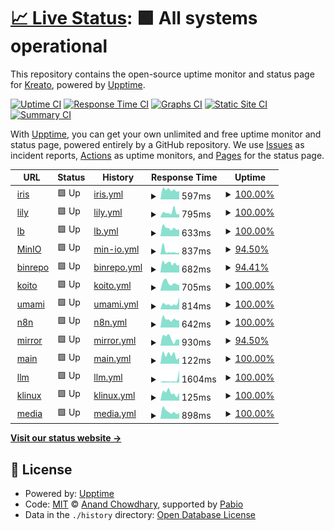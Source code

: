 # [📈 Live Status](https://status.krea.to): <!--live status--> **🟩 All systems operational**

This repository contains the open-source uptime monitor and status page for [Kreato](https://krea.to), powered by [Upptime](https://github.com/upptime/upptime).

[![Uptime CI](https://github.com/kreatoo/status.krea.to/workflows/Uptime%20CI/badge.svg)](https://github.com/kreatoo/status.krea.to/actions?query=workflow%3A%22Uptime+CI%22)
[![Response Time CI](https://github.com/kreatoo/status.krea.to/workflows/Response%20Time%20CI/badge.svg)](https://github.com/kreatoo/status.krea.to/actions?query=workflow%3A%22Response+Time+CI%22)
[![Graphs CI](https://github.com/kreatoo/status.krea.to/workflows/Graphs%20CI/badge.svg)](https://github.com/kreatoo/status.krea.to/actions?query=workflow%3A%22Graphs+CI%22)
[![Static Site CI](https://github.com/kreatoo/status.krea.to/workflows/Static%20Site%20CI/badge.svg)](https://github.com/kreatoo/status.krea.to/actions?query=workflow%3A%22Static+Site+CI%22)
[![Summary CI](https://github.com/kreatoo/status.krea.to/workflows/Summary%20CI/badge.svg)](https://github.com/kreatoo/status.krea.to/actions?query=workflow%3A%22Summary+CI%22)

With [Upptime](https://upptime.js.org), you can get your own unlimited and free uptime monitor and status page, powered entirely by a GitHub repository. We use [Issues](https://github.com/kreatoo/status.krea.to/issues) as incident reports, [Actions](https://github.com/kreatoo/status.krea.to/actions) as uptime monitors, and [Pages](https://status.krea.to) for the status page.

<!--start: status pages-->
<!-- This summary is generated by Upptime (https://github.com/upptime/upptime) -->
<!-- Do not edit this manually, your changes will be overwritten -->
<!-- prettier-ignore -->
| URL | Status | History | Response Time | Uptime |
| --- | ------ | ------- | ------------- | ------ |
| <img alt="" src="https://icons.duckduckgo.com/ip3/iris.krea.to.ico" height="13"> [iris](https://iris.krea.to) | 🟩 Up | [iris.yml](https://github.com/bouquet2/status.krea.to/commits/HEAD/history/iris.yml) | <details><summary><img alt="Response time graph" src="./graphs/iris/response-time-week.png" height="20"> 597ms</summary><br><a href="https://status.krea.to/history/iris"><img alt="Response time 585" src="https://img.shields.io/endpoint?url=https%3A%2F%2Fraw.githubusercontent.com%2Fbouquet2%2Fstatus.krea.to%2FHEAD%2Fapi%2Firis%2Fresponse-time.json"></a><br><a href="https://status.krea.to/history/iris"><img alt="24-hour response time 518" src="https://img.shields.io/endpoint?url=https%3A%2F%2Fraw.githubusercontent.com%2Fbouquet2%2Fstatus.krea.to%2FHEAD%2Fapi%2Firis%2Fresponse-time-day.json"></a><br><a href="https://status.krea.to/history/iris"><img alt="7-day response time 597" src="https://img.shields.io/endpoint?url=https%3A%2F%2Fraw.githubusercontent.com%2Fbouquet2%2Fstatus.krea.to%2FHEAD%2Fapi%2Firis%2Fresponse-time-week.json"></a><br><a href="https://status.krea.to/history/iris"><img alt="30-day response time 600" src="https://img.shields.io/endpoint?url=https%3A%2F%2Fraw.githubusercontent.com%2Fbouquet2%2Fstatus.krea.to%2FHEAD%2Fapi%2Firis%2Fresponse-time-month.json"></a><br><a href="https://status.krea.to/history/iris"><img alt="1-year response time 585" src="https://img.shields.io/endpoint?url=https%3A%2F%2Fraw.githubusercontent.com%2Fbouquet2%2Fstatus.krea.to%2FHEAD%2Fapi%2Firis%2Fresponse-time-year.json"></a></details> | <details><summary><a href="https://status.krea.to/history/iris">100.00%</a></summary><a href="https://status.krea.to/history/iris"><img alt="All-time uptime 98.93%" src="https://img.shields.io/endpoint?url=https%3A%2F%2Fraw.githubusercontent.com%2Fbouquet2%2Fstatus.krea.to%2FHEAD%2Fapi%2Firis%2Fuptime.json"></a><br><a href="https://status.krea.to/history/iris"><img alt="24-hour uptime 100.00%" src="https://img.shields.io/endpoint?url=https%3A%2F%2Fraw.githubusercontent.com%2Fbouquet2%2Fstatus.krea.to%2FHEAD%2Fapi%2Firis%2Fuptime-day.json"></a><br><a href="https://status.krea.to/history/iris"><img alt="7-day uptime 100.00%" src="https://img.shields.io/endpoint?url=https%3A%2F%2Fraw.githubusercontent.com%2Fbouquet2%2Fstatus.krea.to%2FHEAD%2Fapi%2Firis%2Fuptime-week.json"></a><br><a href="https://status.krea.to/history/iris"><img alt="30-day uptime 99.00%" src="https://img.shields.io/endpoint?url=https%3A%2F%2Fraw.githubusercontent.com%2Fbouquet2%2Fstatus.krea.to%2FHEAD%2Fapi%2Firis%2Fuptime-month.json"></a><br><a href="https://status.krea.to/history/iris"><img alt="1-year uptime 98.93%" src="https://img.shields.io/endpoint?url=https%3A%2F%2Fraw.githubusercontent.com%2Fbouquet2%2Fstatus.krea.to%2FHEAD%2Fapi%2Firis%2Fuptime-year.json"></a></details>
| <img alt="" src="https://icons.duckduckgo.com/ip3/lily.krea.to.ico" height="13"> [lily](https://lily.krea.to) | 🟩 Up | [lily.yml](https://github.com/bouquet2/status.krea.to/commits/HEAD/history/lily.yml) | <details><summary><img alt="Response time graph" src="./graphs/lily/response-time-week.png" height="20"> 795ms</summary><br><a href="https://status.krea.to/history/lily"><img alt="Response time 823" src="https://img.shields.io/endpoint?url=https%3A%2F%2Fraw.githubusercontent.com%2Fbouquet2%2Fstatus.krea.to%2FHEAD%2Fapi%2Flily%2Fresponse-time.json"></a><br><a href="https://status.krea.to/history/lily"><img alt="24-hour response time 513" src="https://img.shields.io/endpoint?url=https%3A%2F%2Fraw.githubusercontent.com%2Fbouquet2%2Fstatus.krea.to%2FHEAD%2Fapi%2Flily%2Fresponse-time-day.json"></a><br><a href="https://status.krea.to/history/lily"><img alt="7-day response time 795" src="https://img.shields.io/endpoint?url=https%3A%2F%2Fraw.githubusercontent.com%2Fbouquet2%2Fstatus.krea.to%2FHEAD%2Fapi%2Flily%2Fresponse-time-week.json"></a><br><a href="https://status.krea.to/history/lily"><img alt="30-day response time 1022" src="https://img.shields.io/endpoint?url=https%3A%2F%2Fraw.githubusercontent.com%2Fbouquet2%2Fstatus.krea.to%2FHEAD%2Fapi%2Flily%2Fresponse-time-month.json"></a><br><a href="https://status.krea.to/history/lily"><img alt="1-year response time 823" src="https://img.shields.io/endpoint?url=https%3A%2F%2Fraw.githubusercontent.com%2Fbouquet2%2Fstatus.krea.to%2FHEAD%2Fapi%2Flily%2Fresponse-time-year.json"></a></details> | <details><summary><a href="https://status.krea.to/history/lily">100.00%</a></summary><a href="https://status.krea.to/history/lily"><img alt="All-time uptime 98.77%" src="https://img.shields.io/endpoint?url=https%3A%2F%2Fraw.githubusercontent.com%2Fbouquet2%2Fstatus.krea.to%2FHEAD%2Fapi%2Flily%2Fuptime.json"></a><br><a href="https://status.krea.to/history/lily"><img alt="24-hour uptime 100.00%" src="https://img.shields.io/endpoint?url=https%3A%2F%2Fraw.githubusercontent.com%2Fbouquet2%2Fstatus.krea.to%2FHEAD%2Fapi%2Flily%2Fuptime-day.json"></a><br><a href="https://status.krea.to/history/lily"><img alt="7-day uptime 100.00%" src="https://img.shields.io/endpoint?url=https%3A%2F%2Fraw.githubusercontent.com%2Fbouquet2%2Fstatus.krea.to%2FHEAD%2Fapi%2Flily%2Fuptime-week.json"></a><br><a href="https://status.krea.to/history/lily"><img alt="30-day uptime 98.99%" src="https://img.shields.io/endpoint?url=https%3A%2F%2Fraw.githubusercontent.com%2Fbouquet2%2Fstatus.krea.to%2FHEAD%2Fapi%2Flily%2Fuptime-month.json"></a><br><a href="https://status.krea.to/history/lily"><img alt="1-year uptime 98.77%" src="https://img.shields.io/endpoint?url=https%3A%2F%2Fraw.githubusercontent.com%2Fbouquet2%2Fstatus.krea.to%2FHEAD%2Fapi%2Flily%2Fuptime-year.json"></a></details>
| <img alt="" src="https://icons.duckduckgo.com/ip3/lb.krea.to.ico" height="13"> [lb](https://lb.krea.to) | 🟩 Up | [lb.yml](https://github.com/bouquet2/status.krea.to/commits/HEAD/history/lb.yml) | <details><summary><img alt="Response time graph" src="./graphs/lb/response-time-week.png" height="20"> 633ms</summary><br><a href="https://status.krea.to/history/lb"><img alt="Response time 586" src="https://img.shields.io/endpoint?url=https%3A%2F%2Fraw.githubusercontent.com%2Fbouquet2%2Fstatus.krea.to%2FHEAD%2Fapi%2Flb%2Fresponse-time.json"></a><br><a href="https://status.krea.to/history/lb"><img alt="24-hour response time 547" src="https://img.shields.io/endpoint?url=https%3A%2F%2Fraw.githubusercontent.com%2Fbouquet2%2Fstatus.krea.to%2FHEAD%2Fapi%2Flb%2Fresponse-time-day.json"></a><br><a href="https://status.krea.to/history/lb"><img alt="7-day response time 633" src="https://img.shields.io/endpoint?url=https%3A%2F%2Fraw.githubusercontent.com%2Fbouquet2%2Fstatus.krea.to%2FHEAD%2Fapi%2Flb%2Fresponse-time-week.json"></a><br><a href="https://status.krea.to/history/lb"><img alt="30-day response time 640" src="https://img.shields.io/endpoint?url=https%3A%2F%2Fraw.githubusercontent.com%2Fbouquet2%2Fstatus.krea.to%2FHEAD%2Fapi%2Flb%2Fresponse-time-month.json"></a><br><a href="https://status.krea.to/history/lb"><img alt="1-year response time 586" src="https://img.shields.io/endpoint?url=https%3A%2F%2Fraw.githubusercontent.com%2Fbouquet2%2Fstatus.krea.to%2FHEAD%2Fapi%2Flb%2Fresponse-time-year.json"></a></details> | <details><summary><a href="https://status.krea.to/history/lb">100.00%</a></summary><a href="https://status.krea.to/history/lb"><img alt="All-time uptime 99.04%" src="https://img.shields.io/endpoint?url=https%3A%2F%2Fraw.githubusercontent.com%2Fbouquet2%2Fstatus.krea.to%2FHEAD%2Fapi%2Flb%2Fuptime.json"></a><br><a href="https://status.krea.to/history/lb"><img alt="24-hour uptime 100.00%" src="https://img.shields.io/endpoint?url=https%3A%2F%2Fraw.githubusercontent.com%2Fbouquet2%2Fstatus.krea.to%2FHEAD%2Fapi%2Flb%2Fuptime-day.json"></a><br><a href="https://status.krea.to/history/lb"><img alt="7-day uptime 100.00%" src="https://img.shields.io/endpoint?url=https%3A%2F%2Fraw.githubusercontent.com%2Fbouquet2%2Fstatus.krea.to%2FHEAD%2Fapi%2Flb%2Fuptime-week.json"></a><br><a href="https://status.krea.to/history/lb"><img alt="30-day uptime 99.13%" src="https://img.shields.io/endpoint?url=https%3A%2F%2Fraw.githubusercontent.com%2Fbouquet2%2Fstatus.krea.to%2FHEAD%2Fapi%2Flb%2Fuptime-month.json"></a><br><a href="https://status.krea.to/history/lb"><img alt="1-year uptime 99.04%" src="https://img.shields.io/endpoint?url=https%3A%2F%2Fraw.githubusercontent.com%2Fbouquet2%2Fstatus.krea.to%2FHEAD%2Fapi%2Flb%2Fuptime-year.json"></a></details>
| <img alt="" src="https://icons.duckduckgo.com/ip3/s3.krea.to.ico" height="13"> [MinIO](https://s3.krea.to) | 🟩 Up | [min-io.yml](https://github.com/bouquet2/status.krea.to/commits/HEAD/history/min-io.yml) | <details><summary><img alt="Response time graph" src="./graphs/min-io/response-time-week.png" height="20"> 837ms</summary><br><a href="https://status.krea.to/history/min-io"><img alt="Response time 673" src="https://img.shields.io/endpoint?url=https%3A%2F%2Fraw.githubusercontent.com%2Fbouquet2%2Fstatus.krea.to%2FHEAD%2Fapi%2Fmin-io%2Fresponse-time.json"></a><br><a href="https://status.krea.to/history/min-io"><img alt="24-hour response time 407" src="https://img.shields.io/endpoint?url=https%3A%2F%2Fraw.githubusercontent.com%2Fbouquet2%2Fstatus.krea.to%2FHEAD%2Fapi%2Fmin-io%2Fresponse-time-day.json"></a><br><a href="https://status.krea.to/history/min-io"><img alt="7-day response time 837" src="https://img.shields.io/endpoint?url=https%3A%2F%2Fraw.githubusercontent.com%2Fbouquet2%2Fstatus.krea.to%2FHEAD%2Fapi%2Fmin-io%2Fresponse-time-week.json"></a><br><a href="https://status.krea.to/history/min-io"><img alt="30-day response time 706" src="https://img.shields.io/endpoint?url=https%3A%2F%2Fraw.githubusercontent.com%2Fbouquet2%2Fstatus.krea.to%2FHEAD%2Fapi%2Fmin-io%2Fresponse-time-month.json"></a><br><a href="https://status.krea.to/history/min-io"><img alt="1-year response time 673" src="https://img.shields.io/endpoint?url=https%3A%2F%2Fraw.githubusercontent.com%2Fbouquet2%2Fstatus.krea.to%2FHEAD%2Fapi%2Fmin-io%2Fresponse-time-year.json"></a></details> | <details><summary><a href="https://status.krea.to/history/min-io">94.50%</a></summary><a href="https://status.krea.to/history/min-io"><img alt="All-time uptime 96.83%" src="https://img.shields.io/endpoint?url=https%3A%2F%2Fraw.githubusercontent.com%2Fbouquet2%2Fstatus.krea.to%2FHEAD%2Fapi%2Fmin-io%2Fuptime.json"></a><br><a href="https://status.krea.to/history/min-io"><img alt="24-hour uptime 61.52%" src="https://img.shields.io/endpoint?url=https%3A%2F%2Fraw.githubusercontent.com%2Fbouquet2%2Fstatus.krea.to%2FHEAD%2Fapi%2Fmin-io%2Fuptime-day.json"></a><br><a href="https://status.krea.to/history/min-io"><img alt="7-day uptime 94.50%" src="https://img.shields.io/endpoint?url=https%3A%2F%2Fraw.githubusercontent.com%2Fbouquet2%2Fstatus.krea.to%2FHEAD%2Fapi%2Fmin-io%2Fuptime-week.json"></a><br><a href="https://status.krea.to/history/min-io"><img alt="30-day uptime 93.53%" src="https://img.shields.io/endpoint?url=https%3A%2F%2Fraw.githubusercontent.com%2Fbouquet2%2Fstatus.krea.to%2FHEAD%2Fapi%2Fmin-io%2Fuptime-month.json"></a><br><a href="https://status.krea.to/history/min-io"><img alt="1-year uptime 96.83%" src="https://img.shields.io/endpoint?url=https%3A%2F%2Fraw.githubusercontent.com%2Fbouquet2%2Fstatus.krea.to%2FHEAD%2Fapi%2Fmin-io%2Fuptime-year.json"></a></details>
| <img alt="" src="https://icons.duckduckgo.com/ip3/bin.krea.to.ico" height="13"> [binrepo](https://bin.krea.to) | 🟩 Up | [binrepo.yml](https://github.com/bouquet2/status.krea.to/commits/HEAD/history/binrepo.yml) | <details><summary><img alt="Response time graph" src="./graphs/binrepo/response-time-week.png" height="20"> 682ms</summary><br><a href="https://status.krea.to/history/binrepo"><img alt="Response time 711" src="https://img.shields.io/endpoint?url=https%3A%2F%2Fraw.githubusercontent.com%2Fbouquet2%2Fstatus.krea.to%2FHEAD%2Fapi%2Fbinrepo%2Fresponse-time.json"></a><br><a href="https://status.krea.to/history/binrepo"><img alt="24-hour response time 557" src="https://img.shields.io/endpoint?url=https%3A%2F%2Fraw.githubusercontent.com%2Fbouquet2%2Fstatus.krea.to%2FHEAD%2Fapi%2Fbinrepo%2Fresponse-time-day.json"></a><br><a href="https://status.krea.to/history/binrepo"><img alt="7-day response time 682" src="https://img.shields.io/endpoint?url=https%3A%2F%2Fraw.githubusercontent.com%2Fbouquet2%2Fstatus.krea.to%2FHEAD%2Fapi%2Fbinrepo%2Fresponse-time-week.json"></a><br><a href="https://status.krea.to/history/binrepo"><img alt="30-day response time 793" src="https://img.shields.io/endpoint?url=https%3A%2F%2Fraw.githubusercontent.com%2Fbouquet2%2Fstatus.krea.to%2FHEAD%2Fapi%2Fbinrepo%2Fresponse-time-month.json"></a><br><a href="https://status.krea.to/history/binrepo"><img alt="1-year response time 711" src="https://img.shields.io/endpoint?url=https%3A%2F%2Fraw.githubusercontent.com%2Fbouquet2%2Fstatus.krea.to%2FHEAD%2Fapi%2Fbinrepo%2Fresponse-time-year.json"></a></details> | <details><summary><a href="https://status.krea.to/history/binrepo">94.41%</a></summary><a href="https://status.krea.to/history/binrepo"><img alt="All-time uptime 97.42%" src="https://img.shields.io/endpoint?url=https%3A%2F%2Fraw.githubusercontent.com%2Fbouquet2%2Fstatus.krea.to%2FHEAD%2Fapi%2Fbinrepo%2Fuptime.json"></a><br><a href="https://status.krea.to/history/binrepo"><img alt="24-hour uptime 61.52%" src="https://img.shields.io/endpoint?url=https%3A%2F%2Fraw.githubusercontent.com%2Fbouquet2%2Fstatus.krea.to%2FHEAD%2Fapi%2Fbinrepo%2Fuptime-day.json"></a><br><a href="https://status.krea.to/history/binrepo"><img alt="7-day uptime 94.41%" src="https://img.shields.io/endpoint?url=https%3A%2F%2Fraw.githubusercontent.com%2Fbouquet2%2Fstatus.krea.to%2FHEAD%2Fapi%2Fbinrepo%2Fuptime-week.json"></a><br><a href="https://status.krea.to/history/binrepo"><img alt="30-day uptime 93.41%" src="https://img.shields.io/endpoint?url=https%3A%2F%2Fraw.githubusercontent.com%2Fbouquet2%2Fstatus.krea.to%2FHEAD%2Fapi%2Fbinrepo%2Fuptime-month.json"></a><br><a href="https://status.krea.to/history/binrepo"><img alt="1-year uptime 97.42%" src="https://img.shields.io/endpoint?url=https%3A%2F%2Fraw.githubusercontent.com%2Fbouquet2%2Fstatus.krea.to%2FHEAD%2Fapi%2Fbinrepo%2Fuptime-year.json"></a></details>
| <img alt="" src="https://icons.duckduckgo.com/ip3/fm.krea.to.ico" height="13"> [koito](https://fm.krea.to) | 🟩 Up | [koito.yml](https://github.com/bouquet2/status.krea.to/commits/HEAD/history/koito.yml) | <details><summary><img alt="Response time graph" src="./graphs/koito/response-time-week.png" height="20"> 705ms</summary><br><a href="https://status.krea.to/history/koito"><img alt="Response time 631" src="https://img.shields.io/endpoint?url=https%3A%2F%2Fraw.githubusercontent.com%2Fbouquet2%2Fstatus.krea.to%2FHEAD%2Fapi%2Fkoito%2Fresponse-time.json"></a><br><a href="https://status.krea.to/history/koito"><img alt="24-hour response time 493" src="https://img.shields.io/endpoint?url=https%3A%2F%2Fraw.githubusercontent.com%2Fbouquet2%2Fstatus.krea.to%2FHEAD%2Fapi%2Fkoito%2Fresponse-time-day.json"></a><br><a href="https://status.krea.to/history/koito"><img alt="7-day response time 705" src="https://img.shields.io/endpoint?url=https%3A%2F%2Fraw.githubusercontent.com%2Fbouquet2%2Fstatus.krea.to%2FHEAD%2Fapi%2Fkoito%2Fresponse-time-week.json"></a><br><a href="https://status.krea.to/history/koito"><img alt="30-day response time 652" src="https://img.shields.io/endpoint?url=https%3A%2F%2Fraw.githubusercontent.com%2Fbouquet2%2Fstatus.krea.to%2FHEAD%2Fapi%2Fkoito%2Fresponse-time-month.json"></a><br><a href="https://status.krea.to/history/koito"><img alt="1-year response time 631" src="https://img.shields.io/endpoint?url=https%3A%2F%2Fraw.githubusercontent.com%2Fbouquet2%2Fstatus.krea.to%2FHEAD%2Fapi%2Fkoito%2Fresponse-time-year.json"></a></details> | <details><summary><a href="https://status.krea.to/history/koito">100.00%</a></summary><a href="https://status.krea.to/history/koito"><img alt="All-time uptime 98.84%" src="https://img.shields.io/endpoint?url=https%3A%2F%2Fraw.githubusercontent.com%2Fbouquet2%2Fstatus.krea.to%2FHEAD%2Fapi%2Fkoito%2Fuptime.json"></a><br><a href="https://status.krea.to/history/koito"><img alt="24-hour uptime 100.00%" src="https://img.shields.io/endpoint?url=https%3A%2F%2Fraw.githubusercontent.com%2Fbouquet2%2Fstatus.krea.to%2FHEAD%2Fapi%2Fkoito%2Fuptime-day.json"></a><br><a href="https://status.krea.to/history/koito"><img alt="7-day uptime 100.00%" src="https://img.shields.io/endpoint?url=https%3A%2F%2Fraw.githubusercontent.com%2Fbouquet2%2Fstatus.krea.to%2FHEAD%2Fapi%2Fkoito%2Fuptime-week.json"></a><br><a href="https://status.krea.to/history/koito"><img alt="30-day uptime 98.74%" src="https://img.shields.io/endpoint?url=https%3A%2F%2Fraw.githubusercontent.com%2Fbouquet2%2Fstatus.krea.to%2FHEAD%2Fapi%2Fkoito%2Fuptime-month.json"></a><br><a href="https://status.krea.to/history/koito"><img alt="1-year uptime 98.84%" src="https://img.shields.io/endpoint?url=https%3A%2F%2Fraw.githubusercontent.com%2Fbouquet2%2Fstatus.krea.to%2FHEAD%2Fapi%2Fkoito%2Fuptime-year.json"></a></details>
| <img alt="" src="https://icons.duckduckgo.com/ip3/umami.krea.to.ico" height="13"> [umami](https://umami.krea.to/dashboard) | 🟩 Up | [umami.yml](https://github.com/bouquet2/status.krea.to/commits/HEAD/history/umami.yml) | <details><summary><img alt="Response time graph" src="./graphs/umami/response-time-week.png" height="20"> 814ms</summary><br><a href="https://status.krea.to/history/umami"><img alt="Response time 623" src="https://img.shields.io/endpoint?url=https%3A%2F%2Fraw.githubusercontent.com%2Fbouquet2%2Fstatus.krea.to%2FHEAD%2Fapi%2Fumami%2Fresponse-time.json"></a><br><a href="https://status.krea.to/history/umami"><img alt="24-hour response time 1745" src="https://img.shields.io/endpoint?url=https%3A%2F%2Fraw.githubusercontent.com%2Fbouquet2%2Fstatus.krea.to%2FHEAD%2Fapi%2Fumami%2Fresponse-time-day.json"></a><br><a href="https://status.krea.to/history/umami"><img alt="7-day response time 814" src="https://img.shields.io/endpoint?url=https%3A%2F%2Fraw.githubusercontent.com%2Fbouquet2%2Fstatus.krea.to%2FHEAD%2Fapi%2Fumami%2Fresponse-time-week.json"></a><br><a href="https://status.krea.to/history/umami"><img alt="30-day response time 679" src="https://img.shields.io/endpoint?url=https%3A%2F%2Fraw.githubusercontent.com%2Fbouquet2%2Fstatus.krea.to%2FHEAD%2Fapi%2Fumami%2Fresponse-time-month.json"></a><br><a href="https://status.krea.to/history/umami"><img alt="1-year response time 623" src="https://img.shields.io/endpoint?url=https%3A%2F%2Fraw.githubusercontent.com%2Fbouquet2%2Fstatus.krea.to%2FHEAD%2Fapi%2Fumami%2Fresponse-time-year.json"></a></details> | <details><summary><a href="https://status.krea.to/history/umami">100.00%</a></summary><a href="https://status.krea.to/history/umami"><img alt="All-time uptime 98.76%" src="https://img.shields.io/endpoint?url=https%3A%2F%2Fraw.githubusercontent.com%2Fbouquet2%2Fstatus.krea.to%2FHEAD%2Fapi%2Fumami%2Fuptime.json"></a><br><a href="https://status.krea.to/history/umami"><img alt="24-hour uptime 100.00%" src="https://img.shields.io/endpoint?url=https%3A%2F%2Fraw.githubusercontent.com%2Fbouquet2%2Fstatus.krea.to%2FHEAD%2Fapi%2Fumami%2Fuptime-day.json"></a><br><a href="https://status.krea.to/history/umami"><img alt="7-day uptime 100.00%" src="https://img.shields.io/endpoint?url=https%3A%2F%2Fraw.githubusercontent.com%2Fbouquet2%2Fstatus.krea.to%2FHEAD%2Fapi%2Fumami%2Fuptime-week.json"></a><br><a href="https://status.krea.to/history/umami"><img alt="30-day uptime 98.52%" src="https://img.shields.io/endpoint?url=https%3A%2F%2Fraw.githubusercontent.com%2Fbouquet2%2Fstatus.krea.to%2FHEAD%2Fapi%2Fumami%2Fuptime-month.json"></a><br><a href="https://status.krea.to/history/umami"><img alt="1-year uptime 98.76%" src="https://img.shields.io/endpoint?url=https%3A%2F%2Fraw.githubusercontent.com%2Fbouquet2%2Fstatus.krea.to%2FHEAD%2Fapi%2Fumami%2Fuptime-year.json"></a></details>
| <img alt="" src="https://icons.duckduckgo.com/ip3/n8n.krea.to.ico" height="13"> [n8n](https://n8n.krea.to) | 🟩 Up | [n8n.yml](https://github.com/bouquet2/status.krea.to/commits/HEAD/history/n8n.yml) | <details><summary><img alt="Response time graph" src="./graphs/n8n/response-time-week.png" height="20"> 642ms</summary><br><a href="https://status.krea.to/history/n8n"><img alt="Response time 589" src="https://img.shields.io/endpoint?url=https%3A%2F%2Fraw.githubusercontent.com%2Fbouquet2%2Fstatus.krea.to%2FHEAD%2Fapi%2Fn8n%2Fresponse-time.json"></a><br><a href="https://status.krea.to/history/n8n"><img alt="24-hour response time 559" src="https://img.shields.io/endpoint?url=https%3A%2F%2Fraw.githubusercontent.com%2Fbouquet2%2Fstatus.krea.to%2FHEAD%2Fapi%2Fn8n%2Fresponse-time-day.json"></a><br><a href="https://status.krea.to/history/n8n"><img alt="7-day response time 642" src="https://img.shields.io/endpoint?url=https%3A%2F%2Fraw.githubusercontent.com%2Fbouquet2%2Fstatus.krea.to%2FHEAD%2Fapi%2Fn8n%2Fresponse-time-week.json"></a><br><a href="https://status.krea.to/history/n8n"><img alt="30-day response time 621" src="https://img.shields.io/endpoint?url=https%3A%2F%2Fraw.githubusercontent.com%2Fbouquet2%2Fstatus.krea.to%2FHEAD%2Fapi%2Fn8n%2Fresponse-time-month.json"></a><br><a href="https://status.krea.to/history/n8n"><img alt="1-year response time 589" src="https://img.shields.io/endpoint?url=https%3A%2F%2Fraw.githubusercontent.com%2Fbouquet2%2Fstatus.krea.to%2FHEAD%2Fapi%2Fn8n%2Fresponse-time-year.json"></a></details> | <details><summary><a href="https://status.krea.to/history/n8n">100.00%</a></summary><a href="https://status.krea.to/history/n8n"><img alt="All-time uptime 98.22%" src="https://img.shields.io/endpoint?url=https%3A%2F%2Fraw.githubusercontent.com%2Fbouquet2%2Fstatus.krea.to%2FHEAD%2Fapi%2Fn8n%2Fuptime.json"></a><br><a href="https://status.krea.to/history/n8n"><img alt="24-hour uptime 100.00%" src="https://img.shields.io/endpoint?url=https%3A%2F%2Fraw.githubusercontent.com%2Fbouquet2%2Fstatus.krea.to%2FHEAD%2Fapi%2Fn8n%2Fuptime-day.json"></a><br><a href="https://status.krea.to/history/n8n"><img alt="7-day uptime 100.00%" src="https://img.shields.io/endpoint?url=https%3A%2F%2Fraw.githubusercontent.com%2Fbouquet2%2Fstatus.krea.to%2FHEAD%2Fapi%2Fn8n%2Fuptime-week.json"></a><br><a href="https://status.krea.to/history/n8n"><img alt="30-day uptime 98.51%" src="https://img.shields.io/endpoint?url=https%3A%2F%2Fraw.githubusercontent.com%2Fbouquet2%2Fstatus.krea.to%2FHEAD%2Fapi%2Fn8n%2Fuptime-month.json"></a><br><a href="https://status.krea.to/history/n8n"><img alt="1-year uptime 98.22%" src="https://img.shields.io/endpoint?url=https%3A%2F%2Fraw.githubusercontent.com%2Fbouquet2%2Fstatus.krea.to%2FHEAD%2Fapi%2Fn8n%2Fuptime-year.json"></a></details>
| <img alt="" src="https://icons.duckduckgo.com/ip3/mirror.kreato.dev.ico" height="13"> [mirror](https://mirror.kreato.dev) | 🟩 Up | [mirror.yml](https://github.com/bouquet2/status.krea.to/commits/HEAD/history/mirror.yml) | <details><summary><img alt="Response time graph" src="./graphs/mirror/response-time-week.png" height="20"> 930ms</summary><br><a href="https://status.krea.to/history/mirror"><img alt="Response time 1401" src="https://img.shields.io/endpoint?url=https%3A%2F%2Fraw.githubusercontent.com%2Fbouquet2%2Fstatus.krea.to%2FHEAD%2Fapi%2Fmirror%2Fresponse-time.json"></a><br><a href="https://status.krea.to/history/mirror"><img alt="24-hour response time 1117" src="https://img.shields.io/endpoint?url=https%3A%2F%2Fraw.githubusercontent.com%2Fbouquet2%2Fstatus.krea.to%2FHEAD%2Fapi%2Fmirror%2Fresponse-time-day.json"></a><br><a href="https://status.krea.to/history/mirror"><img alt="7-day response time 930" src="https://img.shields.io/endpoint?url=https%3A%2F%2Fraw.githubusercontent.com%2Fbouquet2%2Fstatus.krea.to%2FHEAD%2Fapi%2Fmirror%2Fresponse-time-week.json"></a><br><a href="https://status.krea.to/history/mirror"><img alt="30-day response time 2130" src="https://img.shields.io/endpoint?url=https%3A%2F%2Fraw.githubusercontent.com%2Fbouquet2%2Fstatus.krea.to%2FHEAD%2Fapi%2Fmirror%2Fresponse-time-month.json"></a><br><a href="https://status.krea.to/history/mirror"><img alt="1-year response time 1401" src="https://img.shields.io/endpoint?url=https%3A%2F%2Fraw.githubusercontent.com%2Fbouquet2%2Fstatus.krea.to%2FHEAD%2Fapi%2Fmirror%2Fresponse-time-year.json"></a></details> | <details><summary><a href="https://status.krea.to/history/mirror">94.50%</a></summary><a href="https://status.krea.to/history/mirror"><img alt="All-time uptime 97.45%" src="https://img.shields.io/endpoint?url=https%3A%2F%2Fraw.githubusercontent.com%2Fbouquet2%2Fstatus.krea.to%2FHEAD%2Fapi%2Fmirror%2Fuptime.json"></a><br><a href="https://status.krea.to/history/mirror"><img alt="24-hour uptime 61.52%" src="https://img.shields.io/endpoint?url=https%3A%2F%2Fraw.githubusercontent.com%2Fbouquet2%2Fstatus.krea.to%2FHEAD%2Fapi%2Fmirror%2Fuptime-day.json"></a><br><a href="https://status.krea.to/history/mirror"><img alt="7-day uptime 94.50%" src="https://img.shields.io/endpoint?url=https%3A%2F%2Fraw.githubusercontent.com%2Fbouquet2%2Fstatus.krea.to%2FHEAD%2Fapi%2Fmirror%2Fuptime-week.json"></a><br><a href="https://status.krea.to/history/mirror"><img alt="30-day uptime 93.48%" src="https://img.shields.io/endpoint?url=https%3A%2F%2Fraw.githubusercontent.com%2Fbouquet2%2Fstatus.krea.to%2FHEAD%2Fapi%2Fmirror%2Fuptime-month.json"></a><br><a href="https://status.krea.to/history/mirror"><img alt="1-year uptime 97.45%" src="https://img.shields.io/endpoint?url=https%3A%2F%2Fraw.githubusercontent.com%2Fbouquet2%2Fstatus.krea.to%2FHEAD%2Fapi%2Fmirror%2Fuptime-year.json"></a></details>
| <img alt="" src="https://icons.duckduckgo.com/ip3/krea.to.ico" height="13"> [main](https://krea.to) | 🟩 Up | [main.yml](https://github.com/bouquet2/status.krea.to/commits/HEAD/history/main.yml) | <details><summary><img alt="Response time graph" src="./graphs/main/response-time-week.png" height="20"> 122ms</summary><br><a href="https://status.krea.to/history/main"><img alt="Response time 151" src="https://img.shields.io/endpoint?url=https%3A%2F%2Fraw.githubusercontent.com%2Fbouquet2%2Fstatus.krea.to%2FHEAD%2Fapi%2Fmain%2Fresponse-time.json"></a><br><a href="https://status.krea.to/history/main"><img alt="24-hour response time 83" src="https://img.shields.io/endpoint?url=https%3A%2F%2Fraw.githubusercontent.com%2Fbouquet2%2Fstatus.krea.to%2FHEAD%2Fapi%2Fmain%2Fresponse-time-day.json"></a><br><a href="https://status.krea.to/history/main"><img alt="7-day response time 122" src="https://img.shields.io/endpoint?url=https%3A%2F%2Fraw.githubusercontent.com%2Fbouquet2%2Fstatus.krea.to%2FHEAD%2Fapi%2Fmain%2Fresponse-time-week.json"></a><br><a href="https://status.krea.to/history/main"><img alt="30-day response time 131" src="https://img.shields.io/endpoint?url=https%3A%2F%2Fraw.githubusercontent.com%2Fbouquet2%2Fstatus.krea.to%2FHEAD%2Fapi%2Fmain%2Fresponse-time-month.json"></a><br><a href="https://status.krea.to/history/main"><img alt="1-year response time 151" src="https://img.shields.io/endpoint?url=https%3A%2F%2Fraw.githubusercontent.com%2Fbouquet2%2Fstatus.krea.to%2FHEAD%2Fapi%2Fmain%2Fresponse-time-year.json"></a></details> | <details><summary><a href="https://status.krea.to/history/main">100.00%</a></summary><a href="https://status.krea.to/history/main"><img alt="All-time uptime 100.00%" src="https://img.shields.io/endpoint?url=https%3A%2F%2Fraw.githubusercontent.com%2Fbouquet2%2Fstatus.krea.to%2FHEAD%2Fapi%2Fmain%2Fuptime.json"></a><br><a href="https://status.krea.to/history/main"><img alt="24-hour uptime 100.00%" src="https://img.shields.io/endpoint?url=https%3A%2F%2Fraw.githubusercontent.com%2Fbouquet2%2Fstatus.krea.to%2FHEAD%2Fapi%2Fmain%2Fuptime-day.json"></a><br><a href="https://status.krea.to/history/main"><img alt="7-day uptime 100.00%" src="https://img.shields.io/endpoint?url=https%3A%2F%2Fraw.githubusercontent.com%2Fbouquet2%2Fstatus.krea.to%2FHEAD%2Fapi%2Fmain%2Fuptime-week.json"></a><br><a href="https://status.krea.to/history/main"><img alt="30-day uptime 100.00%" src="https://img.shields.io/endpoint?url=https%3A%2F%2Fraw.githubusercontent.com%2Fbouquet2%2Fstatus.krea.to%2FHEAD%2Fapi%2Fmain%2Fuptime-month.json"></a><br><a href="https://status.krea.to/history/main"><img alt="1-year uptime 100.00%" src="https://img.shields.io/endpoint?url=https%3A%2F%2Fraw.githubusercontent.com%2Fbouquet2%2Fstatus.krea.to%2FHEAD%2Fapi%2Fmain%2Fuptime-year.json"></a></details>
| <img alt="" src="https://icons.duckduckgo.com/ip3/llm.krea.to.ico" height="13"> [llm](https://llm.krea.to/v1/) | 🟩 Up | [llm.yml](https://github.com/bouquet2/status.krea.to/commits/HEAD/history/llm.yml) | <details><summary><img alt="Response time graph" src="./graphs/llm/response-time-week.png" height="20"> 1604ms</summary><br><a href="https://status.krea.to/history/llm"><img alt="Response time 826" src="https://img.shields.io/endpoint?url=https%3A%2F%2Fraw.githubusercontent.com%2Fbouquet2%2Fstatus.krea.to%2FHEAD%2Fapi%2Fllm%2Fresponse-time.json"></a><br><a href="https://status.krea.to/history/llm"><img alt="24-hour response time 7635" src="https://img.shields.io/endpoint?url=https%3A%2F%2Fraw.githubusercontent.com%2Fbouquet2%2Fstatus.krea.to%2FHEAD%2Fapi%2Fllm%2Fresponse-time-day.json"></a><br><a href="https://status.krea.to/history/llm"><img alt="7-day response time 1604" src="https://img.shields.io/endpoint?url=https%3A%2F%2Fraw.githubusercontent.com%2Fbouquet2%2Fstatus.krea.to%2FHEAD%2Fapi%2Fllm%2Fresponse-time-week.json"></a><br><a href="https://status.krea.to/history/llm"><img alt="30-day response time 1295" src="https://img.shields.io/endpoint?url=https%3A%2F%2Fraw.githubusercontent.com%2Fbouquet2%2Fstatus.krea.to%2FHEAD%2Fapi%2Fllm%2Fresponse-time-month.json"></a><br><a href="https://status.krea.to/history/llm"><img alt="1-year response time 826" src="https://img.shields.io/endpoint?url=https%3A%2F%2Fraw.githubusercontent.com%2Fbouquet2%2Fstatus.krea.to%2FHEAD%2Fapi%2Fllm%2Fresponse-time-year.json"></a></details> | <details><summary><a href="https://status.krea.to/history/llm">100.00%</a></summary><a href="https://status.krea.to/history/llm"><img alt="All-time uptime 98.89%" src="https://img.shields.io/endpoint?url=https%3A%2F%2Fraw.githubusercontent.com%2Fbouquet2%2Fstatus.krea.to%2FHEAD%2Fapi%2Fllm%2Fuptime.json"></a><br><a href="https://status.krea.to/history/llm"><img alt="24-hour uptime 100.00%" src="https://img.shields.io/endpoint?url=https%3A%2F%2Fraw.githubusercontent.com%2Fbouquet2%2Fstatus.krea.to%2FHEAD%2Fapi%2Fllm%2Fuptime-day.json"></a><br><a href="https://status.krea.to/history/llm"><img alt="7-day uptime 100.00%" src="https://img.shields.io/endpoint?url=https%3A%2F%2Fraw.githubusercontent.com%2Fbouquet2%2Fstatus.krea.to%2FHEAD%2Fapi%2Fllm%2Fuptime-week.json"></a><br><a href="https://status.krea.to/history/llm"><img alt="30-day uptime 98.73%" src="https://img.shields.io/endpoint?url=https%3A%2F%2Fraw.githubusercontent.com%2Fbouquet2%2Fstatus.krea.to%2FHEAD%2Fapi%2Fllm%2Fuptime-month.json"></a><br><a href="https://status.krea.to/history/llm"><img alt="1-year uptime 98.89%" src="https://img.shields.io/endpoint?url=https%3A%2F%2Fraw.githubusercontent.com%2Fbouquet2%2Fstatus.krea.to%2FHEAD%2Fapi%2Fllm%2Fuptime-year.json"></a></details>
| <img alt="" src="https://icons.duckduckgo.com/ip3/linux.krea.to.ico" height="13"> [klinux](https://linux.krea.to) | 🟩 Up | [klinux.yml](https://github.com/bouquet2/status.krea.to/commits/HEAD/history/klinux.yml) | <details><summary><img alt="Response time graph" src="./graphs/klinux/response-time-week.png" height="20"> 125ms</summary><br><a href="https://status.krea.to/history/klinux"><img alt="Response time 187" src="https://img.shields.io/endpoint?url=https%3A%2F%2Fraw.githubusercontent.com%2Fbouquet2%2Fstatus.krea.to%2FHEAD%2Fapi%2Fklinux%2Fresponse-time.json"></a><br><a href="https://status.krea.to/history/klinux"><img alt="24-hour response time 121" src="https://img.shields.io/endpoint?url=https%3A%2F%2Fraw.githubusercontent.com%2Fbouquet2%2Fstatus.krea.to%2FHEAD%2Fapi%2Fklinux%2Fresponse-time-day.json"></a><br><a href="https://status.krea.to/history/klinux"><img alt="7-day response time 125" src="https://img.shields.io/endpoint?url=https%3A%2F%2Fraw.githubusercontent.com%2Fbouquet2%2Fstatus.krea.to%2FHEAD%2Fapi%2Fklinux%2Fresponse-time-week.json"></a><br><a href="https://status.krea.to/history/klinux"><img alt="30-day response time 164" src="https://img.shields.io/endpoint?url=https%3A%2F%2Fraw.githubusercontent.com%2Fbouquet2%2Fstatus.krea.to%2FHEAD%2Fapi%2Fklinux%2Fresponse-time-month.json"></a><br><a href="https://status.krea.to/history/klinux"><img alt="1-year response time 187" src="https://img.shields.io/endpoint?url=https%3A%2F%2Fraw.githubusercontent.com%2Fbouquet2%2Fstatus.krea.to%2FHEAD%2Fapi%2Fklinux%2Fresponse-time-year.json"></a></details> | <details><summary><a href="https://status.krea.to/history/klinux">100.00%</a></summary><a href="https://status.krea.to/history/klinux"><img alt="All-time uptime 100.00%" src="https://img.shields.io/endpoint?url=https%3A%2F%2Fraw.githubusercontent.com%2Fbouquet2%2Fstatus.krea.to%2FHEAD%2Fapi%2Fklinux%2Fuptime.json"></a><br><a href="https://status.krea.to/history/klinux"><img alt="24-hour uptime 100.00%" src="https://img.shields.io/endpoint?url=https%3A%2F%2Fraw.githubusercontent.com%2Fbouquet2%2Fstatus.krea.to%2FHEAD%2Fapi%2Fklinux%2Fuptime-day.json"></a><br><a href="https://status.krea.to/history/klinux"><img alt="7-day uptime 100.00%" src="https://img.shields.io/endpoint?url=https%3A%2F%2Fraw.githubusercontent.com%2Fbouquet2%2Fstatus.krea.to%2FHEAD%2Fapi%2Fklinux%2Fuptime-week.json"></a><br><a href="https://status.krea.to/history/klinux"><img alt="30-day uptime 100.00%" src="https://img.shields.io/endpoint?url=https%3A%2F%2Fraw.githubusercontent.com%2Fbouquet2%2Fstatus.krea.to%2FHEAD%2Fapi%2Fklinux%2Fuptime-month.json"></a><br><a href="https://status.krea.to/history/klinux"><img alt="1-year uptime 100.00%" src="https://img.shields.io/endpoint?url=https%3A%2F%2Fraw.githubusercontent.com%2Fbouquet2%2Fstatus.krea.to%2FHEAD%2Fapi%2Fklinux%2Fuptime-year.json"></a></details>
| <img alt="" src="https://icons.duckduckgo.com/ip3/media.krea.to.ico" height="13"> [media](https://media.krea.to) | 🟩 Up | [media.yml](https://github.com/bouquet2/status.krea.to/commits/HEAD/history/media.yml) | <details><summary><img alt="Response time graph" src="./graphs/media/response-time-week.png" height="20"> 898ms</summary><br><a href="https://status.krea.to/history/media"><img alt="Response time 790" src="https://img.shields.io/endpoint?url=https%3A%2F%2Fraw.githubusercontent.com%2Fbouquet2%2Fstatus.krea.to%2FHEAD%2Fapi%2Fmedia%2Fresponse-time.json"></a><br><a href="https://status.krea.to/history/media"><img alt="24-hour response time 732" src="https://img.shields.io/endpoint?url=https%3A%2F%2Fraw.githubusercontent.com%2Fbouquet2%2Fstatus.krea.to%2FHEAD%2Fapi%2Fmedia%2Fresponse-time-day.json"></a><br><a href="https://status.krea.to/history/media"><img alt="7-day response time 898" src="https://img.shields.io/endpoint?url=https%3A%2F%2Fraw.githubusercontent.com%2Fbouquet2%2Fstatus.krea.to%2FHEAD%2Fapi%2Fmedia%2Fresponse-time-week.json"></a><br><a href="https://status.krea.to/history/media"><img alt="30-day response time 921" src="https://img.shields.io/endpoint?url=https%3A%2F%2Fraw.githubusercontent.com%2Fbouquet2%2Fstatus.krea.to%2FHEAD%2Fapi%2Fmedia%2Fresponse-time-month.json"></a><br><a href="https://status.krea.to/history/media"><img alt="1-year response time 790" src="https://img.shields.io/endpoint?url=https%3A%2F%2Fraw.githubusercontent.com%2Fbouquet2%2Fstatus.krea.to%2FHEAD%2Fapi%2Fmedia%2Fresponse-time-year.json"></a></details> | <details><summary><a href="https://status.krea.to/history/media">100.00%</a></summary><a href="https://status.krea.to/history/media"><img alt="All-time uptime 98.78%" src="https://img.shields.io/endpoint?url=https%3A%2F%2Fraw.githubusercontent.com%2Fbouquet2%2Fstatus.krea.to%2FHEAD%2Fapi%2Fmedia%2Fuptime.json"></a><br><a href="https://status.krea.to/history/media"><img alt="24-hour uptime 100.00%" src="https://img.shields.io/endpoint?url=https%3A%2F%2Fraw.githubusercontent.com%2Fbouquet2%2Fstatus.krea.to%2FHEAD%2Fapi%2Fmedia%2Fuptime-day.json"></a><br><a href="https://status.krea.to/history/media"><img alt="7-day uptime 100.00%" src="https://img.shields.io/endpoint?url=https%3A%2F%2Fraw.githubusercontent.com%2Fbouquet2%2Fstatus.krea.to%2FHEAD%2Fapi%2Fmedia%2Fuptime-week.json"></a><br><a href="https://status.krea.to/history/media"><img alt="30-day uptime 98.40%" src="https://img.shields.io/endpoint?url=https%3A%2F%2Fraw.githubusercontent.com%2Fbouquet2%2Fstatus.krea.to%2FHEAD%2Fapi%2Fmedia%2Fuptime-month.json"></a><br><a href="https://status.krea.to/history/media"><img alt="1-year uptime 98.78%" src="https://img.shields.io/endpoint?url=https%3A%2F%2Fraw.githubusercontent.com%2Fbouquet2%2Fstatus.krea.to%2FHEAD%2Fapi%2Fmedia%2Fuptime-year.json"></a></details>

<!--end: status pages-->

[**Visit our status website →**](https://status.krea.to)

## 📄 License

- Powered by: [Upptime](https://github.com/upptime/upptime)
- Code: [MIT](./LICENSE) © [Anand Chowdhary](https://anandchowdhary.com), supported by [Pabio](https://pabio.com)
- Data in the `./history` directory: [Open Database License](https://opendatacommons.org/licenses/odbl/1-0/)
